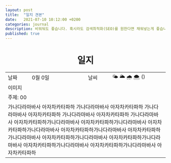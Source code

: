 ```yaml
---
layout: post
title:  "일지 견본"
date:   2021-07-10 10:12:00 +0200
categories: journal
description: 비워둬도 좋습니다. 혹시라도 검색최적화(SEO)를 원한다면 채워넣는게 좋습니다.
published: true
---
```

 
<h1 style='text-align:center;font-weight:bold;'>일지</h1>

<table>

  <tr>
    <td style="width: 15%;" >날짜</td>
    <td style="width: 35%;" >0월 0일</td>
    <td style="width: 15%;" >날씨</td>
    <td style="width: 35%;" >&#127780; &#127781; &#127783; &#127784; () </td>
  </tr>
  <tr><td colspan=4> 이미지 </td></tr>
  <tr><td colspan=4> 주제: 00 </td></tr>
  <tr><td colspan=4 class="notes">가나다라마바사 아자차카타파하 가나다라마바사 아자차카타파하 가나다라마바사 아자차카타파하 가나다라마바사 아자차카타파하 가나다라마바사 아자차카타파하가나다라마바사 아자차카타파하가나다라마바사 아자차카타파하가나다라마바사 아자차카타파하가나다라마바사 아자차카타파하가나다라마바사 아자차카타파하가나다라마바사 아자차카타파하가나다라마바사 아자차카타파하가나다라마바사 아자차카타파하가나다라마바사 아자차카타파하</td></tr>
</table>




